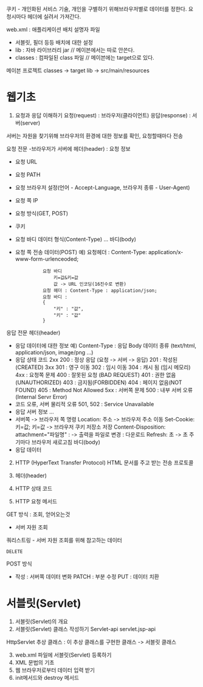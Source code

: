 쿠키 - 개인화된 서비스 기술, 개인을 구별하기 위해브라우저별로 데이터를 정한다.
요청시마다 헤더에 실려서 가져간다.



web.xml : 애플리케이션 배치 설명자 파일
- 서블릿, 필더 등등 배치에 대한 설정
- lib : 자바 라이브러리 jar // 메이븐에서는 따로 안쓴다.
- classes : 컴파일된 class 파일 // 메이븐에는 target으로 있다.

메이븐 프로젝트
classes -> target
lib -> src/main/resources

# 웹기초
1. 요청과 응답 이해하기
   요청(request) : 브라우저(클라이언트)
   응답(response) : 서버(server)

서버는 자원을 찾기위해 브라우저의 환경에 대한 정보를 확인, 요청할때마다 전송

요청 전문 -브라우저가 서버에
헤더(header) : 요청 정보
- 요청 URL
- 요청 PATH
- 요청 브라우저 설정(언어 - Accept-Language, 브라우저 종류 - User-Agent)
- 요청  쪽 IP
- 요청 방식(GET, POST)
- 쿠키
- 요청 바디  데이터 형식(Content-Type)
...
바디(body)
- 요청 쪽 전송 데이터(POST)
예)
요청헤더 : Content-Type:
application/x-www-form-urlenceoded;

				요청 바디
					키=값&키=값
					값 -> URL 인코딩(16진수로 변환)
				요청 헤더 : Content-Type : application/json;
				요청 바디 :
				{
					"키" : "값",
					"키" : "값"
				}
응답 전문
헤더(header)
- 응답 데이터에 대한 정보
예) Content-Type : 응답 Body 데이터 종류 (text/html,
application/json, image/png ...)
- 응답 상태 코드
2xx
200 : 정상 응답 (요청 -> 서버 -> 응답)
201 : 작성된(CREATED)
3xx
301 : 영구 이동
302 : 임시 이동
304 : 캐시 됨 (임시 메모리)
4xx : 요청쪽 문제
400 : 잘못된 요청 (BAD REQUEST)
401 : 권한 없음 (UNAUTHORIZED)
403 : 금지됨(FORBIDDEN)
404 : 페이지 없음(NOT FOUND)
405 : Method Not Allowed
5xx : 서버쪽 문제
500 : 내부 서버 오류(Internal Servr Error)
- 코드 오류, 서버 물리적 오류
501, 502 : Service Unavailable
- 응답 서버 정보 ...
- 서버쪽 -> 브라우저 쪽 명령
Location: 주소 -> 브라우저 주소 이동
Set-Cookie: 키=값; 키=값 -> 브라우저 쿠키 저장소 저장
Content-Disposition: attachment="파일명" : -> 출력을 파일로 변경 : 다운로드
Refresh: 초 -> 초 주기마다 브라우저 새로고침
바디(body)
- 응답 데이터

2. HTTP (HyperText Transfer Protocol)
   HTML 문서를 주고 받는 전송 프로토콜

3. 헤더(header)
4. HTTP 상태 코드
5. HTTP 요청 메서드

GET 방식 : 조회, 얻어오는것
- 서버 자원 조회

쿼리스트링 - 서버 자원 조회를 위해 참고하는 데이터

	DELETE

POST 방식
- 작성 : 서버쪽 데이터 변화
  PATCH : 부분 수정
  PUT : 데이터 치환


# 서블릿(Servlet)
1. 서블릿(Servlet)의 개요
2. 서블릿(Servlet) 클래스 작성하기
   Servlet-api
   servlet.jsp-api

HttpServlet 추상 클래스
: 이 추상 클래스를 구현한 클래스 -> 서블릿 클래스

3. web.xml 파일에 서블릿(Servlet) 등록하기
4. XML 문법의 기초
5. 웹 브라우저로부터 데이터 입력 받기
6. init메서드와  destroy 메서드